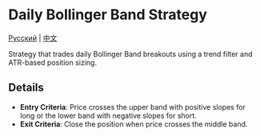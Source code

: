 # Daily Bollinger Band Strategy
[Русский](README_ru.md) | [中文](README_cn.md)

Strategy that trades daily Bollinger Band breakouts using a trend filter and ATR-based position sizing.

## Details

- **Entry Criteria**: Price crosses the upper band with positive slopes for long or the lower band with negative slopes for short.
- **Exit Criteria**: Close the position when price crosses the middle band.
